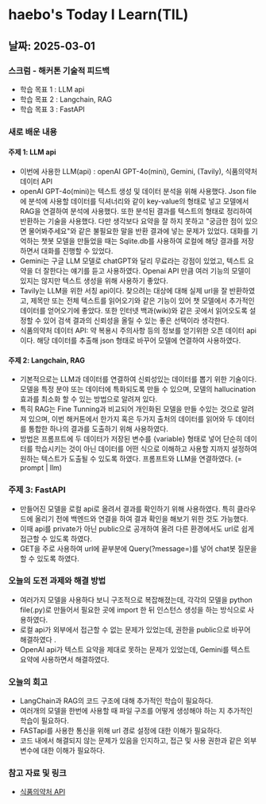 # haebo's Today I Learn(TIL)

## 날짜: 2025-03-01

### 스크럼 - 해커톤 기술적 피드백
- 학습 목표 1 : LLM api
- 학습 목표 2 : Langchain, RAG
- 학습 목표 3 : FastAPI

### 새로 배운 내용
#### 주제 1: LLM api
- 이번에 사용한 LLM(api) : openAI GPT-4o(mini), Gemini, (Tavily), 식품의약처 데이터 API
- openAI GPT-4o(mini)는 텍스트 생성 및 데이터 분석을 위해 사용했다. Json file에 분석에 사용할 데이터를 딕셔너리와 같이 key-value의 형태로 넣고 모델에서 RAG을 연결하여 분석에 사용했다. 또한 분석된 결과를 텍스트의 형태로 정리하여 반환하는 기술을 사용했다. 다만 생각보다 요약을 잘 하지 못하고 "궁금한 점이 있으면 물어봐주세요"와 같은 불필요한 말을 반환 결과에 넣는 문제가 있었다. 대화를 기억하는 챗봇 모델을 만들었을 때는 Sqlite.db를 사용하여 로컬에 해당 결과를 저장하면서 대화를 진행할 수 있었다. 
- Gemini는 구글 LLM 모델로 chatGPT와 달리 무료라는 강점이 있었고, 텍스트 요약을 더 잘한다는 얘기를 듣고 사용하였다. Openai API 만큼 여러 기능의 모델이 있지는 않지만 텍스트 생성을 위해 사용하기 좋았다. 
- Tavily는 LLM을 위한 서칭 api이다. 찾으려는 대상에 대해 실제 url을 잘 반환하였고, 제목만 또는 전체 텍스트를 읽어오기와 같은 기능이 있어 챗 모델에서 추가적인 데이터를 얻어오기에 좋았다. 또한 인터넷 백과(wiki)와 같은 곳에서 읽어오도록 설정할 수 있어 검색 결과의 신뢰성을 올릴 수 있는 좋은 선택이라 생각한다. 
- 식품의약처 데이터 API: 약 복용시 주의사항 등의 정보를 얻기위한 오픈 데이터 api이다. 해당 데이터를 추출해 json 형태로 바꾸어 모델에 연결하여 사용하였다. 

#### 주제 2: Langchain, RAG
- 기본적으로는 LLM과 데이터를 연결하여 신뢰성있는 데이터를 뽑기 위한 기술이다. 모델을 특정 분야 또는 데이터에 특화되도록 만들 수 있으며, 모델의 hallucination 효과를 최소화 할 수 있는 방법으로 알려져 있다. 
- 특히 RAG는 Fine Tunning과 비교되어 개인화된 모델을 만들 수있는 것으로 알려져 있으며, 이번 해커톤에서 한가지 혹은 두가지 출처의 데이터를 읽어와 두 데이터를 통합한 하나의 결과를 도출하기 위해 사용하였다. 
- 방법은 프롬프트에 두 데이터가 저장된 변수를 {variable} 형태로 넣어 단순히 데이터를 학습시키는 것이 아닌 데이터를 어떤 식으로 이해하고 사용할 지까지 설정하여 원하는 텍스트가 도출될 수 있도록 하였다. 프롬프트와 LLM을 연결하였다. (= prompt | llm)

### 주제 3: FastAPI
- 만들어진 모델을 로컬 api로 올려서 결과를 확인하기 위해 사용하였다. 특히 클라우드에 올리기 전에 백엔드와 연결을 하여 결과 확인을 해보기 위한 것도 가능했다. 
- 이때 api를 private가 아닌 public으로 공개하여 올려 다른 환경에서도 url로 쉽게 접근할 수 있도록 하였다. 
- GET을 주로 사용하여 url에 끝부분에 Query(?message=)를 넣어 chat봇 질문을 할 수 있도록 하였다. 

### 오늘의 도전 과제와 해결 방법
- 여러가지 모델을 사용하다 보니 구조적으로 복잡해졌는데, 각각의 모델을 python file(.py)로 만들어서 필요한 곳에 import 한 뒤 인스턴스 생성을 하는 방식으로 사용하였다. 
- 로컬 api가 외부에서 접근할 수 없는 문제가 있었는데, 권한을 public으로 바꾸어 해결하였다 .
- OpenAI api가 텍스트 요약을 제대로 못하는 문제가 있었는데, Gemini를 텍스트 요약에 사용하면서 해결하였다. 

### 오늘의 회고
- LangChain과 RAG의 코드 구조에 대해 추가적인 학습이 필요하다. 
- 여러개의 모델을 한번에 사용할 때 파일 구조를 어떻게 생성해야 하는 지 추가적인 학습이 필요하다. 
- FASTapi를 사용한 통신을 위해 url 경로 설정에 대한 이해가 필요하다. 
- 코드 내에서 해결되지 않는 문제가 있음을 인지하고, 접근 및 사용 권한과 같은 외부 변수에 대한 이해가 필요하다. 

### 참고 자료 및 링크
- [식품의약처 API](https://www.data.go.kr/tcs/dss/selectDataSetList.do?dType=API&keyword=DUR&operator=AND&detailKeyword=&publicDataPk=&recmSe=N&detailText=&relatedKeyword=&commaNotInData=&commaAndData=&commaOrData=&must_not=&tabId=&dataSetCoreTf=&coreDataNm=&sort=&relRadio=&orgFullName=&orgFilter=&org=&orgSearch=&currentPage=1&perPage=10&brm=&instt=&svcType=&kwrdArray=&extsn=&coreDataNmArray=&pblonsipScopeCode=)